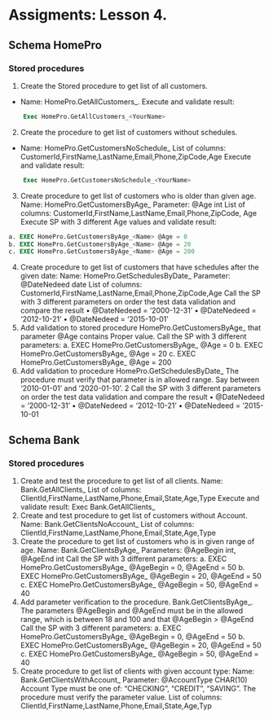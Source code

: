 # Assigments: Lesson 4.

## Schema HomePro

### Stored procedures

1. Create the Stored procedure to get list of all customers. 
-	Name: HomePro.GetAllCustomers_<YourName>.
Execute and validate result: 
```sql
	Exec HomePro.GetAllCustomers_<YourName>
```	
	
2. Create the procedure to get list of customers without schedules. 
-	Name: HomePro.GetCustomersNoSchedule_<YourName>
List of columns: CustomerId,FirstName,LastName,Email,Phone,ZipCode,Age
Execute and validate result: 
```sql
	Exec HomePro.GetCustomersNoSchedule_<YourName>
```	
	
3. Create procedure to get list of customers who is older than given age.
Name: HomePro.GetCustomersByAge_<YourName>
Parameter: @Age int
List of columns: CustomerId,FirstName,LastName,Email,Phone,ZipCode, Age
Execute SP with 3 different Age values and validate result: 
```sql
a. EXEC HomePro.GetCustomersByAge_<Name> @Age = 0
b. EXEC HomePro.GetCustomersByAge_<Name> @Age = 20
c. EXEC HomePro.GetCustomersByAge_<Name> @Age = 200
```
4. Create procedure to get list of customers that have schedules after the given date:
Name: HomePro.GetSchedulesByDate_<YourName>
Parameter: @DateNedeed date
List of columns: CustomerId,FirstName,LastName,Email,Phone,ZipCode,Age
Call the SP with 3 different parameters on order the test data validation and compare the result
• @DateNedeed = ‘2000-12-31’
• @DateNedeed = ‘2012-10-21’
• @DateNedeed = ‘2015-10-01’
5. Add validation to stored procedure HomePro.GetCustomersByAge_<YourName> that 
parameter @Age contains Proper value. Call the SP with 3 different parameters:
a. EXEC HomePro.GetCustomersByAge_<Name> @Age = 0
b. EXEC HomePro.GetCustomersByAge_<Name> @Age = 20
c. EXEC HomePro.GetCustomersByAge_<Name> @Age = 200
6. Add validation to procedure HomePro.GetSchedulesByDate_<YourName>
The procedure must verify that parameter is in allowed range. Say between ‘2010-01-01’ and 
‘2020-01-10’.
2
Call the SP with 3 different parameters on order the test data validation and compare the result
• @DateNedeed = ‘2000-12-31’
• @DateNedeed = ‘2012-10-21’
• @DateNedeed = ‘2015-10-01


## Schema Bank

### Stored procedures

1. Create and test the procedure to get list of all clients. 
Name: Bank.GetAllClients_<YourName>
List of columns: ClientId,FirstName,LastName,Phone,Email,State,Age,Type
Execute and validate result: 
Exec Bank.GetAllClients_<YourName>
2. Create and test procedure to get list of customers without Account. 
Name: Bank.GetClientsNoAccount_<YourName>
List of columns: ClientId,FirstName,LastName,Phone,Email,State,Age,Type
3. Create the procedure to get list of customers who is in given range of age. 
Name: Bank.GetClientsByAge_<YourName>
Parameters: @AgeBegin int, @AgeEnd int
Call the SP with 3 different parameters:
a. EXEC HomePro.GetCustomersByAge_<Name> @AgeBegin = 0, @AgeEnd = 50 
b. EXEC HomePro.GetCustomersByAge_<Name> @AgeBegin = 20, @AgeEnd = 50 
c. EXEC HomePro.GetCustomersByAge_<Name> @AgeBegin = 50, @AgeEnd = 40 
4. Add parameter verification to the procedure. Bank.GetClientsByAge_<YourName>.
The parameters @AgeBegin and @AgeEnd must be in the allowed range, which is between 18 
and 100 and that @AgeBegin > @AgeEnd
Call the SP with 3 different parameters:
a. EXEC HomePro.GetCustomersByAge_<Name> @AgeBegin = 0, @AgeEnd = 50 
b. EXEC HomePro.GetCustomersByAge_<Name> @AgeBegin = 20, @AgeEnd = 50 
c. EXEC HomePro.GetCustomersByAge_<Name> @AgeBegin = 50, @AgeEnd = 40 
5. Create procedure to get list of clients with given account type:
Name: Bank.GetClientsWithAccount_<YourName>
Parameter: @AccountType CHAR(10)
Account Type must be one of: “CHECKING”, “CREDIT”, “SAVING”. 
The procedure must verify the parameter value. 
List of columns: ClientId,FirstName,LastName,Phone,Email,State,Age,Typ